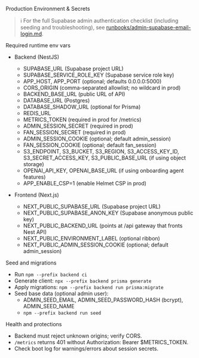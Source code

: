Production Environment & Secrets

> ℹ️ For the full Supabase admin authentication checklist (including seeding and troubleshooting), see [runbooks/admin-supabase-email-login.md](runbooks/admin-supabase-email-login.md).

Required runtime env vars

- Backend (NestJS)
  - SUPABASE_URL (Supabase project URL)
  - SUPABASE_SERVICE_ROLE_KEY (Supabase service role key)
  - APP_HOST, APP_PORT (optional; defaults 0.0.0.0:5000)
  - CORS_ORIGIN (comma-separated allowlist; no wildcard in prod)
  - BACKEND_BASE_URL (public URL of API)
  - DATABASE_URL (Postgres)
  - DATABASE_SHADOW_URL (optional for Prisma)
  - REDIS_URL
  - METRICS_TOKEN (required in prod for /metrics)
  - ADMIN_SESSION_SECRET (required in prod)
  - FAN_SESSION_SECRET (required in prod)
  - ADMIN_SESSION_COOKIE (optional; default admin_session)
  - FAN_SESSION_COOKIE (optional; default fan_session)
  - S3_ENDPOINT, S3_BUCKET, S3_REGION, S3_ACCESS_KEY_ID, S3_SECRET_ACCESS_KEY, S3_PUBLIC_BASE_URL (if using object storage)
  - OPENAI_API_KEY, OPENAI_BASE_URL (if using onboarding agent features)
  - APP_ENABLE_CSP=1 (enable Helmet CSP in prod)

- Frontend (Next.js)
  - NEXT_PUBLIC_SUPABASE_URL (Supabase project URL)
  - NEXT_PUBLIC_SUPABASE_ANON_KEY (Supabase anonymous public key)
  - NEXT_PUBLIC_BACKEND_URL (points at /api gateway that fronts Nest API)
  - NEXT_PUBLIC_ENVIRONMENT_LABEL (optional ribbon)
  - NEXT_PUBLIC_ADMIN_SESSION_COOKIE (optional; default admin_session)

Seed and migrations

- Run `npm --prefix backend ci`
- Generate client: `npx --prefix backend prisma generate`
- Apply migrations: `npm --prefix backend run prisma:migrate`
- Seed base data (optional admin user):
  - ADMIN_SEED_EMAIL, ADMIN_SEED_PASSWORD_HASH (bcrypt), ADMIN_SEED_NAME
  - `npm --prefix backend run seed`

Health and protections

- Backend must reject unknown origins; verify CORS.
- `/metrics` returns 401 without Authorization: Bearer $METRICS_TOKEN.
- Check boot log for warnings/errors about session secrets.

